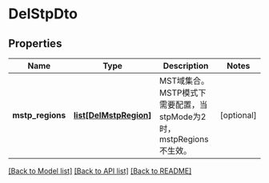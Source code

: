 # DelStpDto

## Properties
Name | Type | Description | Notes
------------ | ------------- | ------------- | -------------
**mstp_regions** | [**list[DelMstpRegion]**](DelMstpRegion.md) | MST域集合。MSTP模式下需要配置，当stpMode为2时，mstpRegions不生效。 | [optional] 

[[Back to Model list]](../README.md#documentation-for-models) [[Back to API list]](../README.md#documentation-for-api-endpoints) [[Back to README]](../README.md)



